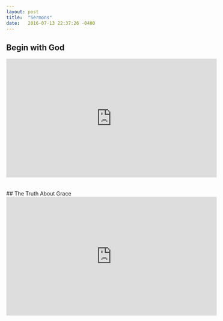 ```yaml
---
layout: post
title:  "Sermons"
date:   2016-07-13 22:37:26 -0400
---
```




## Begin with God
<iframe width="560" height="315" src="https://www.youtube.com/embed/Jw-Y_ceGpKU" frameborder="0" allowfullscreen></iframe>
<br>
<br>
<br>
## The Truth About Grace
<iframe width="560" height="315" src="https://www.youtube.com/embed/DeQCVMJYDpQ" frameborder="0" allowfullscreen></iframe>